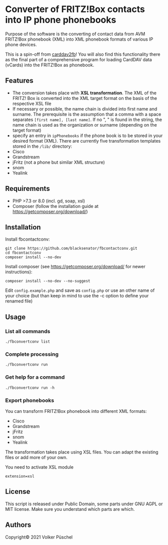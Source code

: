 # Converter of FRITZ!Box contacts into IP phone phonebooks

Purpose of the software is the converting of contact data from AVM FRITZ!Box phonebook (XML) into XML phonebook formats of various IP phone devices.

This is a spin-off from [carddav2fb](https://github.com/blacksenator/carddav2fb)! You will also find this functionality there as the final part of a comprehensive program for loading CardDAV data (vCards) into the FRITZ!Box as phonebook.

## Features

* The conversion takes place with **XSL transformation**. The XML of the FRITZ! Box is converted into the XML target format on the basis of the respective XSL file
* If necessary or possible, the name chain is divided into first name and surname. The prerequisite is the assumption that a comma with a space separates `[first name], [last name]`. If no ", " is found in the string, the name chain is used as the organization or surname (depending on the target format)
* specify an entry in `ipPhonebooks` if the phone book is to be stored in your desired format (XML). There are currently five transformation templates stored in the `/lib/` directory:
* Cisco
* Grandstream
* jFritz (not a phone but similar XML structure)
* snom
* Yealink

## Requirements

* PHP >7.3 or 8.0 (incl. gd, soap, xsl)
* Composer (follow the installation guide at <https://getcomposer.org/download/>)

## Installation

Install fbcontactconv:

```console
git clone https://github.com/blacksenator/fbcontactconv.git
cd fbcontactconv
composer install --no-dev
```

Install composer (see <https://getcomposer.org/download/> for newer instructions):

```console
composer install --no-dev --no-suggest
```

Edit `config.example.php` and save as `config.php` or use an other name of your choice (but than keep in mind to use the -c option to define your renamed file)

## Usage

### List all commands

```console
./fbconvertconv list
```

### Complete processing

```console
./fbconvertconv run
```

### Get help for a command

```console
./fbconvertconv run -h
```

### Export phonebooks

You can transform FRITZ!Box phonebook into different XML formats:

* Cisco
* Grandstream
* jFritz
* snom
* Yealink

The transformation takes place using XSL files. You can adapt the existing files or add more of your own.

You need to activate XSL module

```console
extension=xsl
```

## License

This script is released under Public Domain, some parts under GNU AGPL or MIT license. Make sure you understand which parts are which.

## Authors

Copyright© 2021 Volker Püschel